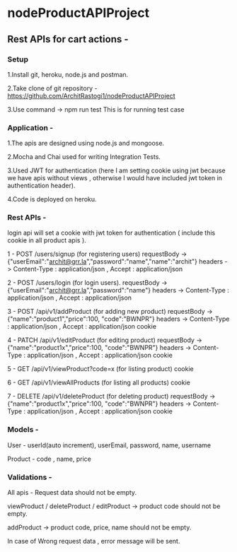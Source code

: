 # nodeProductAPIProject

## Rest APIs for cart actions -

### Setup 
1.Install git, heroku, node.js and postman.

2.Take clone of git repository - https://github.com/ArchitRastogi1/nodeProductAPIProject

3.Use command  -> npm run test 
    This is for running test case
    
### Application - 
1.The apis are designed using node.js and mongoose.

2.Mocha and Chai used for writing Integration Tests.

3.Used JWT for authentication (here I am setting cookie using jwt because we have apis without views , otherwise I would have included jwt token in authentication header).

4.Code is deployed on heroku.
    
### Rest APIs -

login api will set a cookie with jwt token for authentication ( include this cookie in all product apis ).

1 - POST /users/signup (for registering users)
    requestBody -> {"userEmail":"archit@grr.la","password":"name","name":"archit"}
    headers -> Content-Type : application/json , Accept : application/json

2 - POST /users/login (for login users).
    requestBody -> {"userEmail":"archit@grr.la","password":"name"}
    headers -> Content-Type : application/json , Accept : application/json

3 - POST /api/v1/addProduct (for adding new product)
    requestBody -> {"name":"product1","price":100, "code":"BWNPR"}
    headers -> Content-Type : application/json , Accept : application/json
    cookie 

4 - PATCH /api/v1/editProduct (for editing product)
    requestBody -> {"name":"product1x","price":100, "code":"BWNPR"}
    headers -> Content-Type : application/json , Accept : application/json
    cookie

5 - GET /api/v1/viewProduct?code=x  (for listing product)
    cookie

6 - GET /api/v1/viewAllProducts  (for listing all products)
    cookie

7 - DELETE /api/v1/deleteProduct  (for deleting product)
    requestBody -> {"name":"product1x","price":100, "code":"BWNPR"}
    headers -> Content-Type : application/json , Accept : application/json
    cookie
   
  
### Models -

User - userId(auto increment), userEmail, password, name, username

Product - code , name, price

### Validations -

All apis - Request data should not be empty.

viewProduct / deleteProduct / editProduct -> product code should not be empty.

addProduct -> product code, price, name should not be empty.

In case of Wrong request data , error message will be sent.
